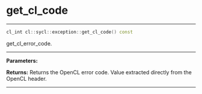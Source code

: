 # get_cl_code

---

```cpp
cl_int cl::sycl::exception::get_cl_code() const
```


get_cl_error_code. 


---
**Parameters:**

**Returns:** Returns the OpenCL error code. Value extracted directly from the OpenCL header. 

---
